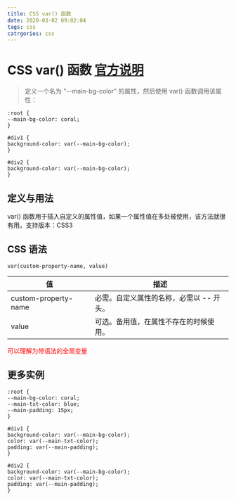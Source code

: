 ```yaml
---
title: CSS var() 函数
date: 2020-03-02 09:02:04
tags: css
catrgories: css
---
```


# CSS var() 函数 [官方说明](https://www.runoob.com/cssref/func-var.html)

> 定义一个名为 "--main-bg-color" 的属性，然后使用 var() 函数调用该属性：

    :root {
    --main-bg-color: coral;
    }
    
    #div1 {
    background-color: var(--main-bg-color);
    }
    
    #div2 {
    background-color: var(--main-bg-color);
    }

## 定义与用法
var() 函数用于插入自定义的属性值，如果一个属性值在多处被使用，该方法就很有用。支持版本：CSS3

## CSS 语法
    var(custom-property-name, value)

|值|描述|
|--|--|
|custom-property-name|必需。自定义属性的名称，必需以 \-\- 开头。|
|value|可选。备用值，在属性不存在的时候使用。|

<font color=red>可以理解为带语法的全局变量</font>

## 更多实例

    :root {
    --main-bg-color: coral;
    --main-txt-color: blue;
    --main-padding: 15px;
    }
    
    #div1 {
    background-color: var(--main-bg-color);
    color: var(--main-txt-color);
    padding: var(--main-padding);
    }
    
    #div2 {
    background-color: var(--main-bg-color);
    color: var(--main-txt-color);
    padding: var(--main-padding);
    }

